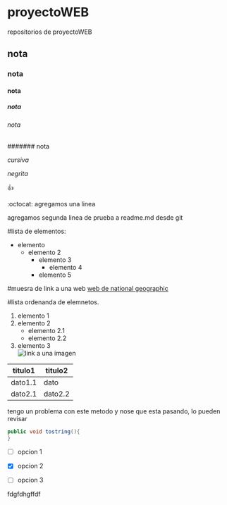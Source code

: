 # proyectoWEB
repositorios de proyectoWEB
## nota
### nota
#### nota
##### nota
###### nota
####### nota

*cursiva*

*negrita*

:+1:

:octocat:
agregamos una linea

agregamos segunda linea de prueba a readme.md desde git

#lista de elementos:
* elemento
  * elemento 2
     * elemento 3
       * elemento 4
     * elemento 5  

#muesra de link a una web
[web de national geographic](http://www.nationalgeographic.com.es/ciencia)

#lista ordenanda de elemnetos.
1. elemento 1
2. elemento 2
    * elemento 2.1
    * elemento 2.2
3. elemento 3  
![link a una imagen](https://cdnmundo2.img.sputniknews.com/images/106621/91/1066219119.jpg)

titulo1 | titulo2
------- | -------
dato1.1 | dato
dato2.1 | dato2.2

tengo un problema con este metodo y nose que esta pasando,
lo pueden revisar
```java
public void tostring(){
}
```

- [ ] opcion 1
- [x] opcion 2
- [ ] opcion 3


fdgfdhgffdf
